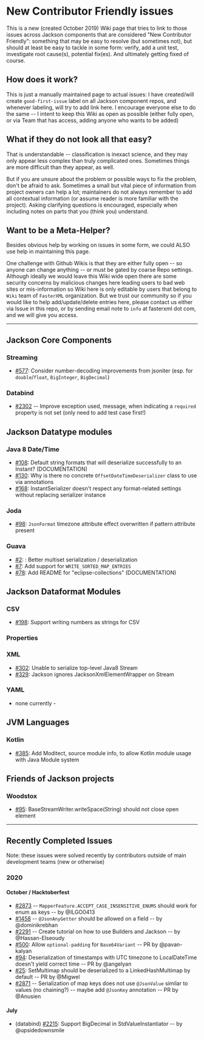 # New Contributor Friendly issues

This is a new (created October 2019) Wiki page that tries to link to those issues across Jackson components
that are considered "New Contributor Friendly": something that may be easy to resolve (but sometimes not), but should at least be easy to tackle in some form: verify, add a unit test, investigate root cause(s), potential fix(es). And ultimately getting fixed of course.

## How does it work?

This is just a manually maintained page to actual issues: I have created/will create `good-first-issue` label on all Jackson component repos, and whenever labeling, will try to add link here. I encourage everyone else to do the same -- I intent to keep this Wiki as open as possible (either fully open, or via Team that has access, adding anyone who wants to be added)

## What if they do not look all that easy?

That is understandable -- classification is inexact science, and they may only appear less complex than truly complicated ones. Sometimes things are more difficult than they appear, as well.

But if you are unsure about the problem or possible ways to fix the problem, don't be afraid to ask.
Sometimes a small but vital piece of information from project owners can help a lot; maintainers do not always remember to add all contextual information (or assume reader is more familiar with the project).
Asking clarifying questions is encouraged, especially when including notes on parts that you (think you) understand.

## Want to be a Meta-Helper?

Besides obvious help by working on issues in some form, we could ALSO use help in maintaining this page.

One challenge with Github Wikis is that they are either fully open -- so anyone can change anything -- or must be gated by coarse Repo settings. Although ideally we would leave this Wiki wide open there are some security concerns by malicious changes here leading users to bad web sites or mis-information so Wiki here is only editable by users that belong to `Wiki` team of `FasterXML` organization.
But we trust our community so if you would like to help add/update/delete entries here, please contact us either via Issue in this repo, or by sending email note to `info` at fasterxml dot com, and we will give you access.

-----

## Jackson Core Components

### Streaming

* [#577](https://github.com/FasterXML/jackson-core/issues/577): Consider number-decoding improvements from jsoniter (esp. for `double`/`float`, `BigInteger`, `BigDecimal`)

### Databind

* [#2302](https://github.com/FasterXML/jackson-databind/issues/2302) -- Improve exception used, message, when indicating a `required` property is not set (only need to add test case first!)

## Jackson Datatype modules

### Java 8 Date/Time

* [#108](https://github.com/FasterXML/jackson-modules-java8/issues/108): Default string formats that will deserialize successfully to an Instant? (DOCUMENTATION)
* [#130](https://github.com/FasterXML/jackson-modules-java8/issues/130): Why is there no concrete `OffsetDateTimeDeserializer` class to use via annotations
* [#168](https://github.com/FasterXML/jackson-modules-java8/issues/168): InstantSerializer doesn't respect any format-related settings without replacing serializer instance

### Joda

* [#98](https://github.com/FasterXML/jackson-datatype-joda/issues/98): `JsonFormat` timezone attribute effect overwritten if pattern attribute present

### Guava

* [#2](https://github.com/FasterXML/jackson-datatypes-collections/issues/2): : Better multiset serialization / deserialization
* [#7](https://github.com/FasterXML/jackson-datatypes-collections/issues/7): Add support for `WRITE_SORTED_MAP_ENTRIES`
* [#78](https://github.com/FasterXML/jackson-datatypes-collections/issues/78): Add README for "eclipse-collections" (DOCUMENTATION)

## Jackson Dataformat Modules

### CSV

* [#198](https://github.com/FasterXML/jackson-dataformats-text/issues/198): Support writing numbers as strings for CSV

### Properties

### XML

* [#302](https://github.com/FasterXML/jackson-dataformat-xml/issues/302): Unable to serialize top-level Java8 Stream
* [#329](https://github.com/FasterXML/jackson-dataformat-xml/issues/329): Jackson ignores JacksonXmlElementWrapper on Stream

### YAML

- none currently -

## JVM Languages

### Kotlin

* [#385](https://github.com/FasterXML/jackson-module-kotlin/issues/385): Add Moditect, source module info, to allow Kotlin module usage with Java Module system

## Friends of Jackson projects

### Woodstox

* [#95](https://github.com/FasterXML/woodstox/issues/95): BaseStreamWriter.writeSpace(String) should not close open element

-----

## Recently Completed Issues

Note: these issues were solved recently by contributors outside of main development teams (new or otherwise)

### 2020

#### October / Hacktoberfest

* [#2873](https://github.com/FasterXML/jackson-databind/issues/2873) -- `MapperFeature.ACCEPT_CASE_INSENSITIVE_ENUMS` should work for enum as keys -- by @ILGO0413
* [#1458](https://github.com/FasterXML/jackson-databind/issues/1458) -- `@JsonAnyGetter` should be allowed on a field -- by @dominikrebhan
* [#2291](https://github.com/FasterXML/jackson-databind/issues/2291) -- Create tutorial on how to use Builders and Jackson -- by @Hassan-Elseoudy
* [#500](https://github.com/FasterXML/jackson-core/issues/500): Allow `optional-padding` for `Base64Variant` -- PR by @pavan-kalyan 
* [#94](https://github.com/FasterXML/jackson-modules-java8/issues/94): Deserialization of timestamps with UTC timezone to LocalDateTime doesn't yield correct time -- PR by @angelyan
* [#25](https://github.com/FasterXML/jackson-datatypes-collections/issues/25): SetMultimap should be deserialized to a LinkedHashMultimap by default -- PR by @Migwel 
* [#2871](https://github.com/FasterXML/jackson-databind/issues/2871) -- Serialization of map keys does not use `@JsonValue` similar to values (no chaining?) -- maybe add `@JsonKey` annotation -- PR by @Anusien


#### July

* (databind) [#2215](https://github.com/FasterXML/jackson-databind/issues/2215): Support BigDecimal in StdValueInstantiator -- by @upsidedownsmile





